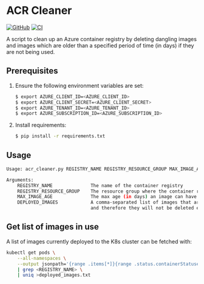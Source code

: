 # ACR Cleaner

[![GitHub](https://img.shields.io/github/license/wozorio/acr-cleaner)](https://github.com/wozorio/acr-cleaner/blob/main/LICENSE)
[![CI](https://github.com/wozorio/acr-cleaner/actions/workflows/ci.yml/badge.svg)](https://github.com/wozorio/acr-cleaner/actions/workflows/ci.yml)

A script to clean up an Azure container registry by deleting dangling images and images 
which are older than a specified period of time (in days) if they are not being used.

## Prerequisites

1. Ensure the following environment variables are set:
    ```bash
    $ export AZURE_CLIENT_ID=<AZURE_CLIENT_ID>
    $ export AZURE_CLIENT_SECRET=<AZURE_CLIENT_SECRET>
    $ export AZURE_TENANT_ID=<AZURE_TENANT_ID>
    $ export AZURE_SUBSCRIPTION_ID=<AZURE_SUBSCRIPTION_ID>
    ```

1. Install requirements:

    ```bash
    $ pip install -r requirements.txt
    ```

## Usage

```bash
Usage: acr_cleaner.py REGISTRY_NAME REGISTRY_RESOURCE_GROUP MAX_IMAGE_AGE DEPLOYED_IMAGES

Arguments:
    REGISTRY_NAME              The name of the container registry
    REGISTRY_RESOURCE_GROUP    The resource group where the container registry is deployed
    MAX_IMAGE_AGE              The max age (in days) an image can have
    DEPLOYED_IMAGES            A comma-separated list of images that are currently deployed (in use). These will be handled as exceptions
                               and therefore they will not be deleted even if they are older than the `MAX_IMAGE_AGE` argument
```

## Get list of images in use

A list of images currently deployed to the K8s cluster can be fetched with:

```bash
kubectl get pods \
    --all-namespaces \
    --output jsonpath='{range .items[*]}{range .status.containerStatuses[*]}{.imageID}{"\n"}{end}' \
    | grep <REGISTRY_NAME> \
    | uniq >deployed_images.txt
```
